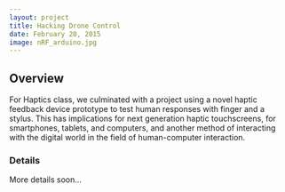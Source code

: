 ```yaml
---
layout: project
title: Hacking Drone Control
date: February 20, 2015
image: nRF_arduino.jpg
---
```


## Overview
For Haptics class, we culminated with a project using a novel haptic feedback device prototype to test human responses with finger and a stylus. This has implications for next generation haptic touchscreens, for smartphones, tablets, and computers, and another method of interacting with the digital world in the field of human-computer interaction.

### Details
More details soon...

